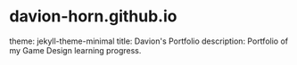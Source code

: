 # davion-horn.github.io
theme: jekyll-theme-minimal
title: Davion's Portfolio
description: Portfolio of my Game Design learning progress.
